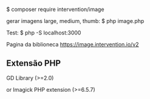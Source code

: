  $ composer require intervention/image
 
 gerar imagens large, medium, thumb: $ php image.php

 Test: $ php -S localhost:3000
 
Pagina da biblioneca
https://image.intervention.io/v2

## Extensão PHP

 GD Library (>=2.0)
 
 or Imagick PHP extension (>=6.5.7)  
